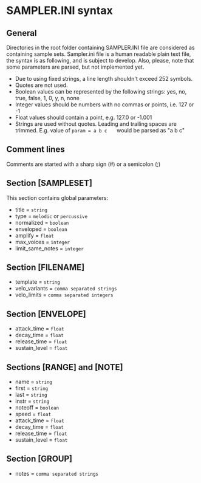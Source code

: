 # SAMPLER.INI syntax
## General
Directories in the root folder containing SAMPLER.INI file are considered as containing sample sets.
Sampler.ini file is a human readable plain text file, the syntax is as following, and is subject to develop.
Also, please, note that some parameters are parsed, but not implemented yet.

* Due to using fixed strings, a line length shouldn't exceed 252 symbols.
* Quotes are not used.
* Boolean values can be represented by the following strings: yes, no, true, false, 1, 0, y, n, none
* Integer values should be numbers with no commas or points, i.e. 127 or -1
* Float values should contain a point, e.g. 127.0 or -1.001
* Strings are used without quotes. Leading and trailing spaces are trimmed. E.g. value of ```param = a b c   ``` would be parsed as "a b c"  

## Comment lines
Comments are started with a sharp sign (#) or a semicolon (;)

## Section [SAMPLESET]
This section contains global parameters:
*  title = ```string```
*  type = ```melodic``` or ```percussive```
*  normalized = ```boolean```
*  enveloped = ```boolean```
*  amplify = ```float```
*  max_voices = ```integer```
*  limit_same_notes = ```integer```

## Section [FILENAME]
*  template = ```string```
*  velo_variants = ```comma separated strings```
*  velo_limits = ```comma separated integers```

## Section [ENVELOPE]
*  attack_time = ```float```
*  decay_time = ```float```
*  release_time = ```float```
*  sustain_level = ```float```

## Sections [RANGE] and [NOTE]
*  name = ```string```
*  first = ```string```
*  last = ```string```
*  instr = ```string```
*  noteoff = ```boolean```
*  speed = ```float```
*  attack_time = ```float```
*  decay_time = ```float```
*  release_time = ```float```
*  sustain_level = ```float```

## Section [GROUP]
* notes = ```comma separated strings```
